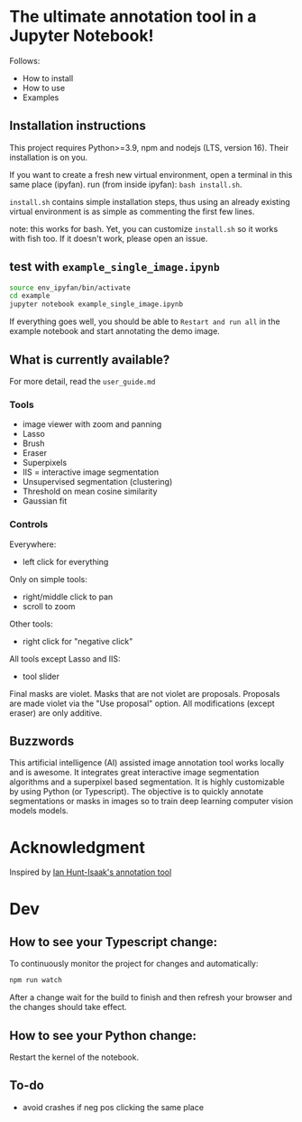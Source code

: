 # The ultimate annotation tool in a Jupyter Notebook!

Follows:
- How to install
- How to use
- Examples

## Installation instructions
This project requires Python>=3.9, npm and nodejs (LTS, version 16). Their installation is on you.

If you want to create a fresh new virtual environment, open a terminal in this same place (ipyfan).
run (from inside ipyfan): `bash install.sh`. 

`install.sh` contains simple installation steps, thus using an already existing virtual environment is as simple as commenting the first few lines.

note: this works for bash. Yet, you can customize `install.sh` so it works with fish too. If it doesn't work, please open an issue.

## test with `example_single_image.ipynb`
```bash
source env_ipyfan/bin/activate 
cd example
jupyter notebook example_single_image.ipynb  
```

If everything goes well, you should be able to `Restart and run all` in the example notebook and start annotating the demo image.

## What is currently available?
For more detail, read the `user_guide.md`
### Tools
- image viewer with zoom and panning
- Lasso 
- Brush
- Eraser
- Superpixels
- IIS = interactive image segmentation
- Unsupervised segmentation (clustering)
- Threshold on mean cosine similarity
- Gaussian fit


### Controls
Everywhere:
- left click for everything

Only on simple tools:
- right/middle click to pan
- scroll to zoom

Other tools:
- right click for "negative click"

All tools except Lasso and IIS:
- tool slider

Final masks are violet.
Masks that are not violet are proposals.
Proposals are made violet via the "Use proposal" option.
All modifications (except eraser) are only additive.


## Buzzwords
This artificial intelligence (AI) assisted image annotation tool works locally and is awesome. It integrates great interactive image segmentation algorithms and a superpixel based segmentation. It is highly customizable by using Python (or Typescript). The objective is to quickly annotate segmentations or masks in images so to train deep learning computer vision models models.

# Acknowledgment
Inspired by [Ian Hunt-Isaak's annotation tool](https://github.com/ianhi/ipysegment)

# Dev
## How to see your Typescript change:
To continuously monitor the project for changes and automatically:
```bash
npm run watch
```
After a change wait for the build to finish and then refresh your browser and the changes should take effect.

## How to see your Python change:
Restart the kernel of the notebook.

## To-do
- avoid crashes if neg pos clicking the same place


